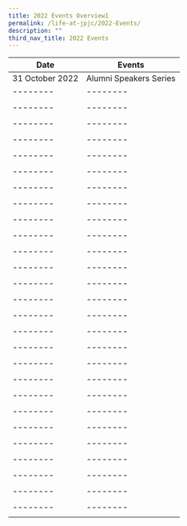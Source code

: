 ```yaml
---
title: 2022 Events Overview1
permalink: /life-at-jpjc/2022-Events/
description: ""
third_nav_title: 2022 Events
---
```

| Date | Events | 
| -------- | -------- |
|31 October 2022     |Alumni Speakers Series   | 
| -------- | -------- |
|     |     | 
| -------- | -------- |
|     |     | 
| -------- | -------- |
|     |     | 
| -------- | -------- |
|     |     | 
| -------- | -------- |
|     |     | 
| -------- | -------- |
|     |     | 
| -------- | -------- |
|     |     | 
| -------- | -------- |
|     |     | 
| -------- | -------- |
|     |     | 
| -------- | -------- |
|     |     | 
| -------- | -------- |
|     |     | 
| -------- | -------- |
|     |     | 
| -------- | -------- |
|     |     | 
| -------- | -------- |
|     |     | 
| -------- | -------- |
|     |     | 
| -------- | -------- |
|     |     | 
| -------- | -------- |
|     |     | 
| -------- | -------- |
|     |     | 
| -------- | -------- |
|     |     | 
| -------- | -------- |
|     |     | 
| -------- | -------- |
|     |     | 
| -------- | -------- |
|     |     | 
| -------- | -------- |
|     |     | 
| -------- | -------- |
|     |     | 
| -------- | -------- |
|     |     | 
| -------- | -------- |
|     |     | 
| -------- | -------- |
|     |     |